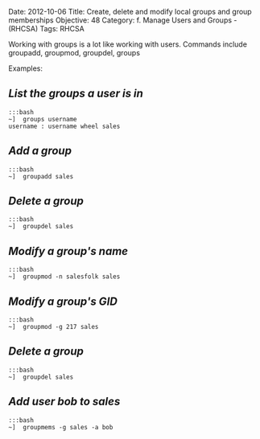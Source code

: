 Date: 2012-10-06
Title: Create, delete and modify local groups and group memberships
Objective: 48
Category: f. Manage Users and Groups - (RHCSA)
Tags: RHCSA

Working with groups is a lot like working with users. Commands include groupadd, groupmod, groupdel, groups

Examples:

*List the groups a user is in*
--
    :::bash
    ~]  groups username
    username : username wheel sales

*Add a group*
--

    :::bash
    ~]  groupadd sales

*Delete a group*
--

    :::bash
    ~]  groupdel sales

*Modify a group's name*
--

    :::bash
    ~]  groupmod -n salesfolk sales

*Modify a group's GID*
--

    :::bash
    ~]  groupmod -g 217 sales

*Delete a group*
--

    :::bash
    ~]  groupdel sales

*Add user bob to sales*
--

    :::bash
    ~]  groupmems -g sales -a bob
